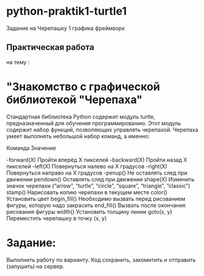 # python-praktik1-turtle1
Задание на Черепашку 1 графика фреймворк
## Практическая работа 
на тему :
# "Знакомство с графической библиотекой "Черепаха"

Стандартная библиотека Python содержит модуль turtle, предназначенный для обучения программированию. Этот модуль содержит набор функций, позволяющих управлять черепахой. Черепаха умеет выполнять небольшой набор команд, а именно:

Команда 	Значение

-forward(X) 	Пройти вперёд X пикселей
-backward(X) 	Пройти назад X пикселей
-left(X) 	Повернуться налево на X градусов
-right(X) 	Повернуться направо на X градусов
-penup() 	Не оставлять след при движении
pendown() 	Оставлять след при движении
shape(X) 	Изменить значок черепахи (“arrow”, “turtle”, “circle”, “square”, “triangle”, “classic”)
stamp() 	Нарисовать копию черепахи в текущем месте
color() 	Установить цвет
begin_fill() 	Необходимо вызвать перед рисованием фигуры, которую надо закрасить
end_fill() 	Вызвать после окончания рисования фигуры
width() 	Установить толщину линии
goto(x, y) 	Переместить черепашку в точку (x, y)

# Задание:
Выполнить работу по варианту.
Код сохранить, закомитить и отправить (запушить) на сервер.
